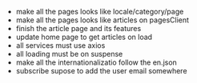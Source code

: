 - make all the pages looks like locale/category/page
- make all the pages looks like articles on pagesClient
- finish the article page and its features
- update home page to get articles on load
- all services must use axios
- all loading must be on suspense
- make all the internationalizatio follow the en.json
- subscribe supose to add the user email somewhere
